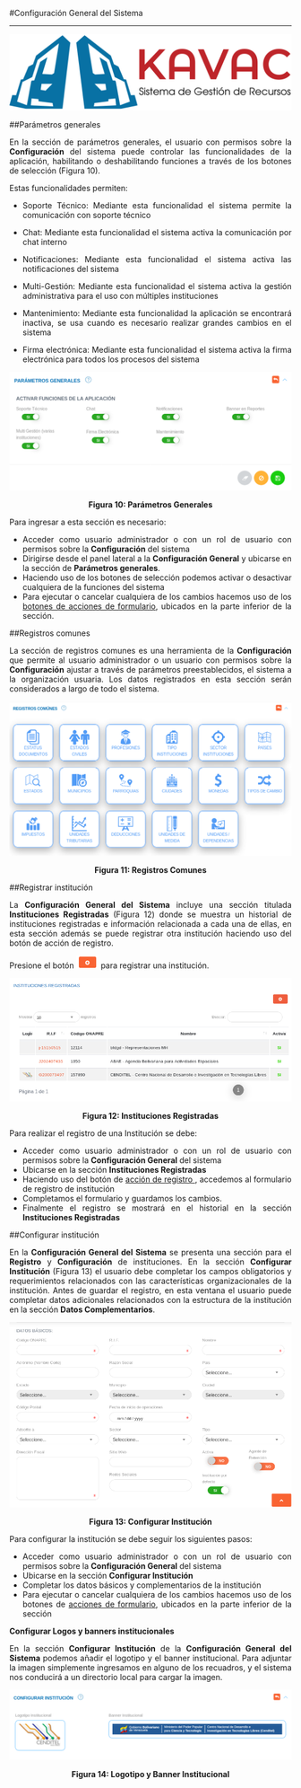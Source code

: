 #Configuración General del Sistema  
**********************************
<div style="text-align: justify;">

![Screenshot](../img/logokavac.png#imagen)

##Parámetros generales


En la sección de parámetros generales, el usuario con permisos sobre la **Configuración** del sistema puede controlar las funcionalidades de la aplicación, habilitando o deshabilitando funciones a través de los botones de selección (Figura 10). 

Estas funcionalidades permiten:

- Soporte Técnico: Mediante esta funcionalidad el sistema permite la comunicación con soporte técnico

- Chat: Mediante esta funcionalidad el sistema activa la comunicación por chat interno

- Notificaciones: Mediante esta funcionalidad el sistema activa las notificaciones del sistema 

- Multi-Gestión: Mediante esta funcionalidad el sistema activa la gestión administrativa para el uso con múltiples instituciones

- Mantenimiento: Mediante esta funcionalidad la aplicación se encontrará inactiva, se usa cuando es necesario realizar grandes cambios en el sistema

- Firma electrónica: Mediante esta funcionalidad el sistema activa la firma electrónica para todos los procesos del sistema

![Screenshot](../img/figure_10.png)<div style="text-align: center;font-weight: bold">Figura 10: Parámetros Generales</div>

Para ingresar  a esta sección es necesario:

- Acceder como usuario administrador o con un rol de usuario con permisos sobre la **Configuración** del sistema
- Dirigirse desde el panel lateral a la **Configuración General** y ubicarse en la sección de **Parámetros generales**. 
- Haciendo uso de los botones de selección podemos activar o desactivar cualquiera de la funciones del sistema
- Para ejecutar o cancelar cualquiera de los cambios hacemos uso de los [botones de acciones de formulario](/information/#botones), ubicados en la parte inferior de la sección. 

##Registros comunes


La sección de registros comunes es una herramienta de la **Configuración** que permite al usuario administrador o un usuario con permisos sobre la **Configuración** ajustar a través de parámetros preestablecidos, el sistema a la organización usuaria.   Los datos registrados en esta sección serán considerados a largo de todo el sistema.


![Screenshot](../img/figure_11.png)<div style="text-align: center;font-weight: bold">Figura 11: Registros Comunes</div>

##Registrar institución  


La **Configuración General del Sistema** incluye una sección titulada **Instituciones Registradas** (Figura 12) donde se muestra un historial de instituciones registradas e información relacionada a cada una de ellas, en esta sección además se puede registrar otra institución haciendo uso del botón de acción de registro.   

Presione el botón ![Screenshot](../img/figure_btn_create.png) para registrar una institución. 

![Screenshot](../img/figure_12.png)<div style="text-align: center;font-weight: bold">Figura 12: Instituciones Registradas</div>

Para realizar el registro de una Institución se debe:

- Acceder como usuario administrador o con un rol de usuario con permisos sobre la **Configuración General** del sistema
- Ubicarse en la sección **Instituciones Registradas**
- Haciendo uso del botón de [acción de registro ](/information/#botones), accedemos al formulario de registro de institución 
- Completamos el formulario y guardamos los cambios.
- Finalmente el registro se mostrará en el historial en la sección **Instituciones Registradas** 	


##Configurar institución 


En la **Configuración General del Sistema** se presenta una sección para el **Registro** y **Configuración** de instituciones.  En la sección **Configurar Institución** (Figura 13) el usuario debe completar los campos obligatorios y requerimientos relacionados con las características organizacionales de la institución.   Antes de guardar el registro, en esta ventana el usuario puede completar datos adicionales relacionados con la estructura de la institución en la sección **Datos Complementarios**.  


![Screenshot](../img/figure_13.png)<div style="text-align: center;font-weight: bold">Figura 13: Configurar Institución</div>


Para configurar la institución se debe seguir los siguientes pasos: 

- Acceder como usuario administrador o con un rol de usuario con permisos sobre la **Configuración General** del sistema
- Ubicarse en la sección **Configurar Institución**
- Completar los datos básicos y complementarios de la institución
- Para ejecutar o cancelar cualquiera de los cambios hacemos uso de los botones de [acciones de formulario](/information/#botones), ubicados en la parte inferior de la sección

**Configurar Logos y banners institucionales** 


En la sección **Configurar Institución** de la **Configuración General del Sistema** podemos añadir el logotipo y el banner institucional.  Para adjuntar la imagen simplemente ingresamos en alguno de los recuadros, y el sistema nos conducirá a un directorio local para cargar la imagen. 

![Screenshot](../img/figure_14.png)<div style="text-align: center;font-weight: bold">Figura 14: Logotipo y Banner Institucional</div>

</div>